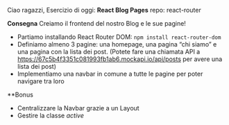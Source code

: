 Ciao ragazzi,
Esercizio di oggi: **React Blog Pages**
repo: react-router

**Consegna**
Creiamo il frontend del nostro Blog e le sue pagine!
- Partiamo installando React Router DOM: `npm install react-router-dom`
- Definiamo almeno 3 pagine: una homepage, una pagina “chi siamo” e una pagina con la lista dei post. (Potete fare una chiamata API a https://67c5b4f3351c081993fb1ab6.mockapi.io/api/posts per avere una lista dei post)
- Implementiamo una navbar in comune a tutte le pagine per poter navigare tra loro

**Bonus
- Centralizzare la Navbar grazie a un Layout
- Gestire la classe *active*